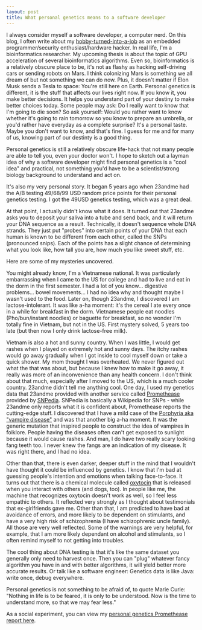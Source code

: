 ```yaml
---
layout: post
title: What personal genetics means to a software developer
---
```


I always consider myself a software developer, a computer nerd. On this blog, I often write about my [hobby-turned-into-a-job](https://www.nature.com/articles/nrg2482) as an embedded programmer/security enthusiast/hardware hacker. In real life, I'm a bioinformatics researcher. My upcoming thesis is about the topic of GPU acceleration of several bioinformatics algorithms. Even so, bioinformatics is a relatively obscure place to be, it's not as flashy as hacking self-driving cars or sending robots on Mars. I think colonizing Mars is something we all dream of but not something we can do now. Plus, it doesn't matter if Elon Musk sends a Tesla to space: You're still here on Earth. Personal genetics is different, it is the stuff that affects our lives right now. If you know it, you make better decisions. It helps you understand part of your destiny to make better choices today. Some people may ask: Do I really want to know that I'm going to die soon? So ask yourself: Would you rather want to know whether it's going to rain tomorrow so you know to prepare an umbrella, or you'd rather have everyday as a complete surprise? It's a personal taste. Maybe you don't want to know, and that's fine. I guess for me and for many of us, knowing part of our destinty is a good thing. 

Personal genetics is still a relatively obscure life-hack that not many people are able to tell you, even your doctor won't. I hope to sketch out a layman idea of why a software developer might find personal genetics is a "cool idea" and practical, not something you'd have to be a scientist/strong biology background to understand and act on.

It's also my very personal story. It began 5 years ago when 23andme had the A/B testing 49/68/99 USD random price points for their personal genetics testing. I got the 49USD genetics testing, which was a great deal.

At that point, I actually didn't know what it does. It turned out that 23andme asks you to deposit your saliva into a tube and send back, and it will return your DNA sequence as a result. Technically, it doesn't sequence whole DNA strands. They just put "probes" into certain points of your DNA that each human is known to be different from each other, called the SNPs (pronounced snips). Each of the points has a slight chance of determining what you look like, how tall you are, how much you like sweet stuff, etc. 

Here are some of my mysteries uncovered.

You might already know, I'm a Vietnamese national. It was particularly embarrassing when I came to the US for college and had to live and eat in the dorm in the first semester. I had a lot of you know... digestive problems... bowel movements... I had no idea why and thought maybe I wasn't used to the food. Later on, though 23andme, I discovered I am lactose-intolerant. It was like a-ha moment: it's the cereal I ate every once in a while for breakfast in the dorm. Vietnamese people eat noodles (Pho/bun/instant noodles) or baguette for breakfast, so no wonder I'm totally fine in Vietnam, but not in the US. First mystery solved, 5 years too late (but then now I only drink lactose-free milk).

Vietnam is also a hot and sunny country. When I was little, I would get rashes when I played on extremely hot and sunny days. The itchy rashes would go away gradually when I got inside to cool myself down or take a quick shower. My mom thought I was overheated. We never figured out what the that was about, but because I knew how to make it go away, it really was more of an inconvenience than any health concern. I don't think about that much, especially after I moved to the US, which is a much cooler country. 23andme didn't tell me anything cool. One day, I used my genetics data that 23andme provided with another service called [Promethease](https://promethease.com/) provided by [SNPedia](http://SNPedia.org). SNPedia is basically a Wikipedia for SNPs - while 23andme only reports what it is confident about, Promethease reports the cutting-edge stuff. I discovered that I have a mild case of the [Porphyria aka "vampire disease"](https://en.wikipedia.org/wiki/Porphyria) and was that another big a-ha moment. It was the generic mutation that inspired people to construct the idea of vampires in folklore. People having the diseases often can't get exposed to sunlight because it would cause rashes. And man, I do have two really scary looking fang teeth too. I never knew the fangs are an indication of my disease. It was right there, and I had no idea.

Other than that, there is even darker, deeper stuff in the mind that I wouldn't have thought it could be influenced by genetics. I know that I'm bad at guessing people's intention and emotions when talking face-to-face. It turns out that there is a chemical molecule called [oxytocin](https://en.wikipedia.org/wiki/Oxytocin) that is released when you interact with others (and dogs, too). In people like me, the machine that recognizes oxytocin doesn't work as well, so I feel less empathic to others. It reflected very strongly as I thought about testimonials that ex-girlfriends gave me. Other than that, I am predicted to have bad at avoidance of errors, and more likely to be dependent on stimulants, and have a very high risk of schizophrenia (I have schizophrenic uncle family). All those are very well reflected. Some of the warnings are very helpful, for example, that I am more likely dependant on alcohol and stimulants, so I often remind myself to not getting into troubles.

The cool thing about DNA testing is that it's like the same dataset you generally only need to harvest once. Then you can "plug" whatever fancy algorithm you have in and with better algorithms, it will yield better more accurate results. Or talk like a software engineer: Genetics data is like Java: write once, debug everywhere. 

Personal genetics is not something to be afraid of, to quote Marie Curie: "Nothing in life is to be feared, it is only to be understood. Now is the time to understand more, so that we may fear less."

As a social experiment, you can view my [personal genetics Promethease report here](https://reports.promethease.com/view/v1514934685-e7d609ed-2565-43f0-b9f6-a918a1c9ccfe/promethease.html?Expires=1518822685&Signature=ItnWUMy9Pz0M3hYg9VeT1406O6BSmMJ2IERveqypQ-iuUOCTut0CkSrgJSzsx3ENIah-Ih1lY9IXrxlzNauX8b-Rv3Jdq2GWEOV0EcBrE-l7-Cjf8TS46inBT-60fBxAF35jLC45vdfedDQMUUti1WVqgd7Mc2tEqmDF-8FwF5yzMu6opoTPjk6aKdHArt1-RRb4IPNzYwgaL0T6dNKKMotKrBAVGB5nMrbMTq2XqnnBTXfXoUwqGsjs1g~xUt2L06hKnd3xUXDiOnwAoNO-iv8k9cu~R3esfXfjMbvW~j0QBQvOY8naFbpd6XarktM~fvr2P6RA4AQphp3opddJRg__&Key-Pair-Id=APKAIDRLFIDOMHIR7VLA). 
